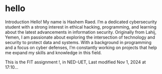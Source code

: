 # hello
Introduction
Hello! My name is Hashem Raed. I’m a dedicated cybersecurity student with a strong interest in ethical hacking, programming, and learning about the latest advancements in information security. Originally from Lahij, Yemen, I am passionate about exploring the intersection of technology and security to protect data and systems. With a background in programming and a focus on cyber defenses, I’m constantly working on projects that help me expand my skills and knowledge in this field.

This is the FIT assignment !, in NED-UET, Last modified Nov 1, 2024 at 17:10...